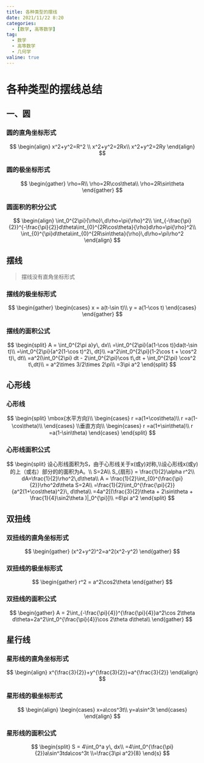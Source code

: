 ```yaml
---
title: 各种类型的摆线
date: 2021/11/22 8:20
categories:
  - [数学, 高等数学]
tag:
  - 数学
  - 高等数学
  - 几何学
valine: true
---
```


# 各种类型的摆线总结

## 一、圆

### 圆的直角坐标形式

$$
\begin{align}
x^2+y^2=R^2 \\
x^2+y^2=2Rx\\
x^2+y^2=2Ry
\end{align}
$$

### 圆的极坐标形式

$$
\begin{gather}
\rho=R\\
\rho=2R\cos\theta\\
\rho=2R\sin\theta
\end{gather}
$$

### 圆面积的积分公式

$$
\begin{align}
\int_0^{2\pi}{\rho}\,d\rho=\pi{\rho}^2\\
\int_{-\frac{\pi}{2}}^{-\frac{\pi}{2}}d\theta\int_{0}^{2R\cos\theta}{\rho}d\rho=\pi{\rho}^2\\
\int_{0}^{\pi}d\theta\int_{0}^{2R\sin\theta}{\rho}\,d\rho=\pi\rho^2
\end{align}
$$

## 摆线

> 摆线没有直角坐标形式

### 摆线的极坐标形式

$$
\begin{gather}
\begin{cases}
x = a(t-\sin t)\\
y = a(1-\cos t)
\end{cases}
\end{gather}
$$

### 摆线的面积公式

$$
\begin{split}
A = \int_0^{2\pi a}y\, dx\\
  =\int_0^{2\pi}{a(1-\cos t)}da(t-\sin t)\\
  =\int_0^{2\pi}{a^2(1-\cos t)^2\, dt}\\
  =a^2\int_0^{2\pi}(1-2\cos t + \cos^2 t)\, dt\\
  =a^2(\int_0^{2\pi} dt - 2\int_0^{2\pi}\cos t\,dt + \int_0^{2\pi} \cos^2 t\,dt)\\
  = a^2\times 3/2\times 2\pi\\
  =3\pi a^2
\end{split}
$$

## 心形线

### 心形线

$$
\begin{split}
\mbox{水平方向}\\
\begin{cases}
r =a(1+\cos\theta)\\
r =a(1-\cos\theta)\\
\end{cases}
\\垂直方向\\
\begin{cases}
r =a(1+\sin\theta)\\
r =a(1-\sin\theta)
\end{cases}
\end{split}
$$

### 心形线面积公式

$$
\begin{split}
设心形线面积为S，由于心形线关于x(或y)对称,\\设心形线x(或y)的上（或右）部分的的面积为A。\\
S=2A\\
S_{扇形} = \frac{1}{2}\alpha r^2\\
dA=\frac{1}{2}\rho^2\,d\theta\\
A = \frac{1}{2}\int_{0}^{\frac{\pi}{2}}\rho^2d\theta
S=2A\\
=\frac{1}{2}\int_0^{\frac{\pi}{2}}{a^2(1+\cos\theta)^2}\, d\theta\\
=4a^2[(\frac{3}{2}\theta + 2\sin\theta + \frac{1}{4}\sin2\theta )|_0^{\pi}]\\
=6\pi a^2
\end{split}
$$

## 双扭线

### 双扭线的直角坐标形式

$$
\begin{gather}
(x^2+y^2)^2=a^2(x^2-y^2)
\end{gather}
$$

### 双扭线的极坐标形式

$$
\begin{gather}
r^2 = a^2\cos2\theta
\end{gather}
$$

### 双扭线的面积公式

$$
\begin{gather}
A = 2\int_{-\frac{\pi}{4}}^{\frac{\pi}{4}}a^2\cos 2\theta d\theta=2a^2\int_0^{\frac{\pi}{4}}\cos 2\theta d\theta\\
\end{gather}
$$

## 星行线

### 星形线的直角坐标形式

$$
\begin{align}
x^{\frac{3}{2}}+y^{\frac{3}{2}}=a^{\frac{3}{2}}
\end{align}
$$

### 星形线的极坐标形式

$$
\begin{align}
\begin{cases}
x=a\cos^3t\\
y=a\sin^3t
\end{cases}
\end{align}
$$

### 星形线的面积公式

$$
\begin{split}
S = 4\int_0^a y\, dx\\
=4\int_0^{\frac{\pi}{2}}a\sin^3tda\cos^3t
\\=\frac{3\pi a^2}{8}
\end{s}
$$

